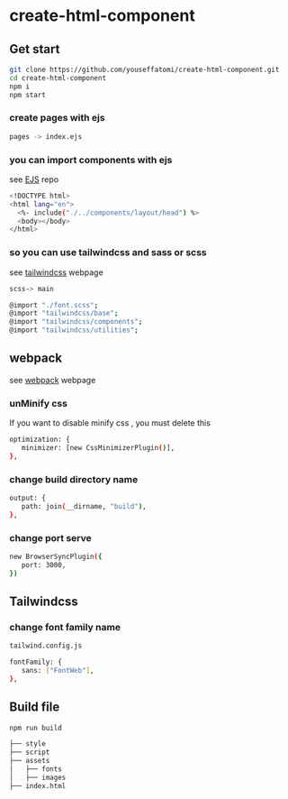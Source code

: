 # create-html-component

## Get start

```sh
git clone https://github.com/youseffatomi/create-html-component.git
cd create-html-component
npm i
npm start
```

### create pages with ejs

```sh
pages -> index.ejs
```

### you can import components with ejs

see [EJS](https://github.com/mde/ejs) repo

```sh
<!DOCTYPE html>
<html lang="en">
  <%- include("./../components/layout/head") %>
  <body></body>
</html>
```

### so you can use tailwindcss and sass or scss

see [tailwindcss](https://tailwindcss.com/) webpage

```sh
scss-> main

@import "./font.scss";
@import "tailwindcss/base";
@import "tailwindcss/components";
@import "tailwindcss/utilities";

```

## webpack

see [webpack](https://webpack.js.org/) webpage

### unMinify css

If you want to disable minify css , you must delete this

```sh
optimization: {
   minimizer: [new CssMinimizerPlugin()],
},
```

### change build directory name

```sh
output: {
   path: join(__dirname, "build"),
},
```

### change port serve

```sh
new BrowserSyncPlugin({
   port: 3000,
})
```

## Tailwindcss

### change font family name

```sh
tailwind.config.js

fontFamily: {
   sans: ["FontWeb"],
},

```

## Build file

```sh
npm run build
```

```sh
├── style
├── script
├── assets
│   ├── fonts
│   ├── images
├── index.html
```
